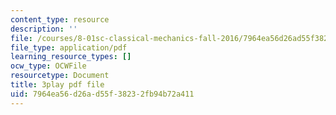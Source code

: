 ```yaml
---
content_type: resource
description: ''
file: /courses/8-01sc-classical-mechanics-fall-2016/7964ea56d26ad55f38232fb94b72a411_emrHcqEvXpw.pdf
file_type: application/pdf
learning_resource_types: []
ocw_type: OCWFile
resourcetype: Document
title: 3play pdf file
uid: 7964ea56-d26a-d55f-3823-2fb94b72a411
---
```

